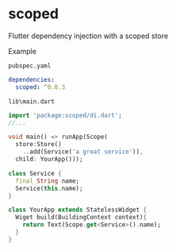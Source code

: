 # scoped

Flutter dependency injection with a scoped store

Example

`pubspec.yaml`
```yaml
dependencies:
  scoped: ^0.0.3
```

`lib\main.dart`
```dart
import 'package:scoped/di.dart';
//...

void main() => runApp(Scope(
  store:Store()
    ..add(Service('a great service')),
  child: YourApp()));

class Service {
  final String name;
  Service(this.name);
}

class YourApp extends StatelessWidget {
  Wiget build(BuildingContext context){
    return Text(Scope.get<Service>().name);
  }
}
```


